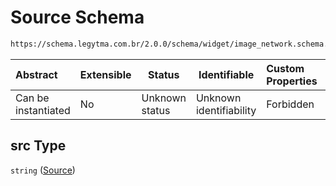 # Source Schema

```txt
https://schema.legytma.com.br/2.0.0/schema/widget/image_network.schema.json#/properties/src
```




| Abstract            | Extensible | Status         | Identifiable            | Custom Properties | Additional Properties | Access Restrictions | Defined In                                                                                       |
| :------------------ | ---------- | -------------- | ----------------------- | :---------------- | --------------------- | ------------------- | ------------------------------------------------------------------------------------------------ |
| Can be instantiated | No         | Unknown status | Unknown identifiability | Forbidden         | Allowed               | none                | [image_network.schema.json\*](../schema/widget/image_network.schema.json) |

## src Type

`string` ([Source](image_network-properties-source.md))
